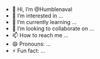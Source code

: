- 👋 Hi, I’m @Humblenaval
- 👀 I’m interested in ...
- 🌱 I’m currently learning ...
- 💞️ I’m looking to collaborate on ...
- 📫 How to reach me ...
- 😄 Pronouns: ...
- ⚡ Fun fact: ...

<!---
Humblenaval/Humblenaval is a ✨ special ✨ repository because its `README.md` (this file) appears on your GitHub profile.
You can click the Preview link to take a look at your changes.
--->
